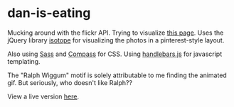 dan-is-eating
=============

Mucking around with the flickr API.  Trying to visualize [this page](https://secure.flickr.com/photos/daniseating/).  Uses the jQuery library [isotope](https://github.com/desandro/isotope) for visualizing the photos in a pinterest-style layout.

Also using [Sass](http://sass-lang.com/) and [Compass](http://compass-style.org/) for CSS.  Using [handlebars.js](http://handlebarsjs.com/) for javascript templating.

The "Ralph Wiggum" motif is solely attributable to me finding the animated gif. But seriously, who doesn't like Ralph??

View a live version [here](http://www.danielna.com/daniseating/).
